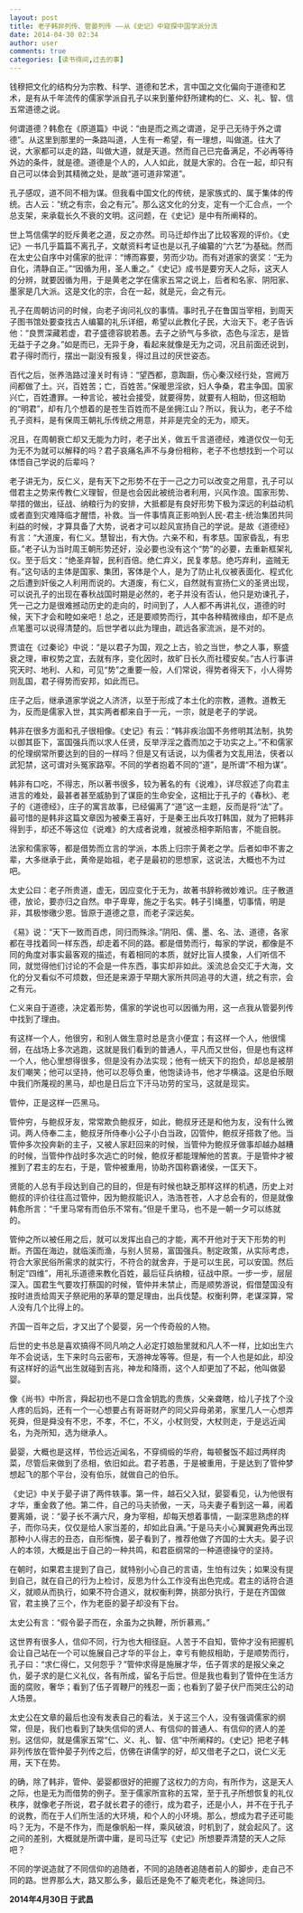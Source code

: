 ```yaml
---
layout: post
title: 老子韩非列传、管晏列传 ——从《史记》中窥探中国学派分流
date: 2014-04-30 02:34
author: user
comments: true
categories: [读书得间,过去的事]
---
```

钱穆把文化的结构分为宗教、科学、道德和艺术，言中国之文化偏向于道德和艺术，是有从千年流传的儒家学派自孔子以来到董仲舒所建构的仁、义、礼、智、信五常道德之说。

何谓道德？韩愈在《原道篇》中说：“由是而之焉之谓道，足乎己无待于外之谓德”。从这里到那里的一条路叫道，人生有一希望，有一理想，叫做道。往大了说，大家都可以走的路，叫做大道，就是天道。然而自己已完备满足，不必再等待外边的条件，就是德。道德是个人的，人人如此，就是大家的。合在一起，却只有自己可以体会到其精微之处，是故“道可道非常道”。

孔子感叹，道不同不相为谋。但我看中国文化的传统，是家族式的、属于集体的传统。古人云：“统之有宗，会之有元”。那么这文化的分支，定有一个汇合点，一个总支架，来承载长久不衰的文明。这问题，在《史记》是中有所阐释的。

世上笃信儒学的贬斥黄老之道，反之亦然。司马迁却作出了比较客观的评价。《史记》一书几乎篇篇不离孔子，文献资料考证也是以孔子编纂的“六艺”为基础。然而在太史公自序中对儒家的批评：“博而寡要，劳而少功。而有对道家的褒奖：“无为自化，清静自正。”“因循为用，圣人重之。”《史记》成书是要穷天人之际，这天人的分辨，就要因循为用，于是黄老之学在儒家五常之说上，后者和名家、阴阳家、墨家是几大派。这是文化的宗，合在一起，就是元，会之有元。

孔子在周朝访问的时候，向老子询问礼仪的事情。事时孔子在鲁国当宰相，到周天子图书馆处要查找古人编纂的礼乐详细，希望以此教化子民，大治天下。老子告诉他：“良贾深藏若虚，君子盛德容貌若愚。去子之骄气与多欲，态色与淫志，是皆无益于子之身。”如是而已，无异于身，看起来就像是无为之词，况且前面还说到，君子得时而行，摆出一副没有报复，得过且过的厌世姿态。

百代之后，张养浩路过潼关时有诗：“望西都，意踟蹰，伤心秦汉经行处，宫阙万间都做了土。兴，百姓苦；亡，百姓苦。”保暖思淫欲，妇人争桑，君主争国。国家兴亡，百姓遭罪。一种言论，被社会接受，就要得势，就要有人相助，但这相助的“明君”，却有几个想着的是苍生百姓而不是坐拥江山？所以，我认为，老子不给孔子资料，是有保周王朝礼乐传统之用意，并非是完全的无为，顺天。

况且，在周朝衰亡却又无能为力时，老子出关，做五千言道德经，难道仅仅一句无为无不为就可以解释的吗？君子哀痛名声不与身份相称，老子不也想找到一个可以体悟自己学说的后辈吗？

老子讲无为，反仁义，是有天下之形势不在于一己之力可以改变之用意，孔子可以借君主之势来传教仁义理智，但是也会因此被统治者利用，兴风作浪。国家形势、举措的做出，征战、纳粮行为的安排，大抵都是有良好形势下极为深远的利益动机或者直到灾难降临才醒悟，补救。当一件事情真正影响到人民-君主-统治集团共同利益的时候，才算具备了大势，说者才可以趁风宣扬自己的学说。是故《道德经》有言：“大道废，有仁义。慧智出，有大伪。六亲不和，有孝慈。国家昏乱，有忠臣。”老子认为当时周王朝形势还好，没必要也没有这个“势”的必要，去重新框架礼仪。至于后文：“绝圣弃智，民利百倍。绝仁弃义，民复孝慈。绝巧弃利，盗贼无有。”这句话的主体是国家、集团，客体是个人，是为了防止礼仪被表面化、程式化之后遭到奸佞之人利用而说的。大道废，有仁义，自然就有宣扬仁义的圣贤出现，可以说孔子的出现在春秋战国时期是必然的，老子并没有否认，他只是劝谏孔子，凭一己之力是很难撼动历史的走向的，时间到了，人人都不再讲礼仪，道德的时候，天下才会和睦如亲吧！总之，还是要顺势而行，其中各种精微缘由，却不是点点笔墨可以说得清楚的。后世学者以此为理由，疏远各家流派，是不对的。

贾谊在《过秦论》中说：“是以君子为国，观之上古，验之当世，参之人事，察盛衰之理，审权势之宜，去就有序，变化因时，故旷日长久而社稷安矣。”古人行事讲究天时、地利、人和，可见“势”之重要一般，人们常说，得势者得天下，小人得势则乱国，君子得势而安邦，如此而已。

庄子之后，继承道家学说之人济济，以至于形成了本土化的宗教，道教。道教无为，反而是儒家入世，其实两者都来自于一元，一宗，就是老子的学说。

韩非在很多方面和孔子很相像。《史记》有云：“韩非疾治国不务修明其法制，执势以御其臣下，富国强兵而以求人任贤，反举浮淫之蠹而加之于功实之上。”不和儒家的伦理纲常所要达到的目的一样吗？但是又有话说，以为儒者为文乱用法，侠者以武犯禁，这可谓对头冤家路窄。不同的学者抱着不同的“道”，是所谓“不相为谋”。

韩非有口吃，不得志，所以著书很多，较为著名的有《说难》，详尽叙述了向君主进言的难处，最甚者甚至威胁到了谋臣的生命安全，这相比于孔子的《春秋》、老子的《道德经》，庄子的寓言故事，已经偏离了“道”这一主题，反而是将“法”了。最可惜的是韩非这篇文章因为被秦王喜好，于是秦王出兵攻打韩国，就为了把韩非得到手，却还不等这位《说难》的大成者说难，就被丞相李斯陷害，不能自脱。

法家和儒家等，都是借势而立言的学派，本质上归宗于黄老之学。后者如申不害之辈，大多继承于此，黄帝是始祖，老子是最初的思想家，这说法，大概也不为过吧。

太史公曰：老子所贵道，虚无，因应变化于无为，故著书辞称微妙难识。庄子散道德，放论，要亦归之自然。申子卑卑，施之于名实。韩子引绳墨，切事情，明是非，其极惨礉少恩。皆原于道德之意，而老子深远矣。

《易》说：“天下一致而百虑，同归而殊涂。”阴阳、儒、墨、名、法、道德，各家都在寻找着同一样东西，却走着不同的路。都是借势而行，每家的学说，都像是不同的角度对事实最客观的描述，有着相同的本质，就好比盲人摸象，人们听信不同，就觉得他们讨论的不会是一件东西，事实却非如此。溪流总会交汇于大海，文化的分叉看似不可烦数，但还是来源于早期大家所共同追寻的大道，统之有宗，会之有元。

仁义来自于道德，决定着形势，儒家的学说也可以因循为用，这一点我从管晏列传中找到了理由。

有这样一个人，他很穷，和别人做生意时总是贪小便宜；有这样一个人，他很懦弱，在战场上多次逃跑，这就是我们看到的普通人，平凡而又世俗，但是也有这样一个人，他心里想得很多，但是没有办法实现；他有一统天下的抱负，却总是被朋友们嘲笑；他可以坚持，他可以忍辱负重，他饱读诗书，他才华横溢。这是伯乐眼中我们所蔑视的黑马，却也是日后立下汗马功劳的宝马，这就是现实。

管仲，正是这样一匹黑马。

管仲穷，与鲍叔牙友，常常欺负鲍叔牙，如此，鲍叔牙还是和他为友，没有什么微词。两人侍奉二主，鲍叔牙所侍奉小公子小白当政，囚管仲，鲍叔牙搭救了他。当管仲多次投奔新的主子，又被人家赶回来的时候，当管仲为鲍叔牙做事却越办越糟的时候，当管仲作战时多次逃亡的时候，鲍叔牙都能理解他的苦衷。于是管仲才被推到了君主的左右，于是，管仲被重用，协助齐国称霸诸侯，一匡天下。

贤能的人总有手段达到自己的目的，但是有时候也缺乏那样这样的机遇，历史上对鲍叔的评价往往高过管仲，因为鲍叔能识人，浩浩苍苍，人才总会有的，但是就像韩愈所言：“千里马常有而伯乐不常有。”但是千里马，也不是一朝一夕可以练就的。

管仲之所以被任用之后，就可以发挥出自己的才能，离不开他对于天下形势的判断。齐国在海边，就临溪而渔，与别人贸易，富国强兵。制定政策，从实际考虑，符合大家民俗所需求的就实行，不符合的就舍弃，于是可以生民，可以安国。然后制定“四维”，用礼乐道德来教化百姓，最后征兵纳粮，征战中原。一步一步，层层深入。国君生气要攻打蔡国的时候，管仲并未禁止，而是顺势游说，假借楚国没有按时进贡给周天子祭祀用的茅草的蹩足理由，出兵伐楚。权衡利弊，老谋深算，常人没有几个比得上的。

齐国一百年之后，才又出了个晏婴，另一个传奇般的人物。

后世的史书总是喜欢搞得不同凡响之人必定打娘胎里就和凡人不一样，比如出生六年不会说话，生下来时乌云密布，天游神龙等等。但是，有一个人也是如此，却没有这样好的运气出生就碰到吉兆，神龙和降雨，这个人却更加了不起，他叫做晏婴。

像《尚书》中所言，舜起初也不是口含金钥匙的贵族，父亲聋瞎，给儿子找了个没人疼的后妈，还有一个一心想要占有哥哥财产的同父异母弟弟，家里几人一心想弄死舜，但是舜没有不忠，不孝，不仁，不义，小杖则受，大杖则走，于是远近闻名，为尧所知，选为继承人。

晏婴，大概也是这样，节俭远近闻名，不穿绸缎的华府，每顿餐饭不超过两样肉菜，尽管后来做到了丞相，依旧如此。君子若愚，于是被重用，于是达到了管仲梦想起飞的那个平台，没有伯乐，就做自己的伯乐。

 《史记》中关于晏子讲了两件轶事。第一件，越石父入狱，晏婴看见，认为他很有才华，重金救了他。第二件，自己的马夫骄傲，一天，马夫妻子看到这一幕，闹着要离婚，说：“晏子长不满六尺，身为宰相，却每天想着事情，一副深思熟虑的样子，而你马夫，仅仅是给人家当差的，却如此自满。”于是马夫小心翼翼避免再出现那种小人得志的丑态，自形惭愧，晏子看到了，推荐他做了齐国的士大夫。晏子识人的本领，大概是出于自己的一种共鸣，和君臣纲常的一种道德操守的坚持。

在朝时，如果君主提到了自己，就特别小心自己的言语，生怕有过失；如果没有提到自己，就在自己的行为上检讨，反思为什么工作没有出色完成。君主的话符合道义，就顺从而执行，如果不符合道义，就权衡利弊，挑部分执行，于是在齐国做官，君主换了三个，作为老臣的晏子却没有下台。

太史公有言：“假令晏子而在，余虽为之执鞭，所忻慕焉。”

这世界有很多人，信仰不同，行为也大相径庭。人苦于不自知，管仲才没有把握机会让自己站在一个可以施展自己才华的平台上，幸亏有鲍叔相助，于是顺势而行，孔子曰：“求仁得仁，又何怨乎？”管仲求得是施展才华，伍子胥求的是报父亲之仇，晏子求的是仁义礼仪，各有所成，留名于后世。但是我也看到了管仲在生活方面的腐败，奢华；看到了伍子胥鞭尸的残忍一面；也看到了晏子伏尸而哭庄公的动人场景。

太史公在文章的最后也没有发表自己的看法，关于这三个人，没有强调儒家的纲常，但是，我们也看到了缺失信仰的贤人、有信仰的普通人、有信仰的贤人的差别。这信仰，就是儒家五常“仁、义、礼、智、信”中所阐释的。《史记》把老子韩非列传放在管仲晏子列传之后，仿佛在讲儒学的好，却又借老子之口，说仁义无用，天下在势。

的确，除了韩非，管仲、晏婴都很好的把握了这权力的方向，有所作为，这是天人之际，也是无为而借势的例子。至于儒家所宣称的五常，至于孔子所想恢复的礼仪秩序，就像老子所说，君子就长君子的德行，成为君子，还是小人，并不在于孔子的说教，而在于人们所生活的大环境，和个人的小环境。那么，想成为君子还可能吗？无为，不是不作为，而是像帆船一样，乘风破浪，时机到了，就会起风了。这之间的差别，大概就是所谓中庸，是司马迁写《史记》所想要弄清楚的天人之际吧？

不同的学说造就了不同信仰的追随者，不同的追随者追随者前人的脚步，走自己不同的路。世界那么大，路又那么多，最后还是免不了躯壳老化，殊途同归。

**2014年4月30日 于武昌**


